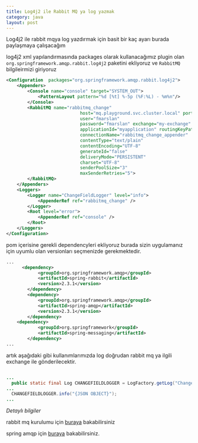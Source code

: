 ```yaml
---
title: Log4j2 ile Rabbit MQ ya log yazmak
category: java
layout: post
---
```


Log4j2 ile rabbit mqya log yazdırmak için basit bir kaç ayarı burada paylaşmaya çalışacağım

log4j2 xml yapılandırmasında packages olarak kullanacağımız plugin olan `org.springframework.amqp.rabbit.log4j2` paketini ekliyoruz ve `RabbitMQ` bilgileirmizi giriyoruz

```xml
<Configuration  packages="org.springframework.amqp.rabbit.log4j2">
	<Appenders>
		<Console name="console" target="SYSTEM_OUT">
			<PatternLayout pattern="%d [%t] %-5p (%F:%L) - %m%n"/>
		</Console>
		<RabbitMQ name="rabbitmq_change"
                            host="mq.playground.svc.cluster.local" port="5672"
                            user="fmarslan"
                            password="fmarslan" exchange="my-exchange"
                            applicationId="myapplication" routingKeyPattern="change_event"
                            connectionName="rabbitmq_change_appender"
                            contentType="text/plain"
                            contentEncoding="UTF-8"
                            generateId="false"
                            deliveryMode="PERSISTENT"
                            charset="UTF-8"
                            senderPoolSize="3"
                            maxSenderRetries="5">
		</RabbitMQ>
	</Appenders>
	<Loggers>
		<Logger name="ChangeFieldLogger" level="info">
			<AppenderRef ref="rabbitmq_change" />
		</Logger>
		<Root level="error">
			<AppenderRef ref="console" />
		</Root>
	</Loggers>
</Configuration>
```

pom içerisine gerekli dependencyleri ekliyoruz burada sizin uygulamanız için uyumlu olan versionları seçmenizde gerekmektedir.

```xml 
...
	  <dependency>
			<groupId>org.springframework.amqp</groupId>
			<artifactId>spring-rabbit</artifactId>
			<version>2.3.1</version>
		</dependency>
		<dependency>
			<groupId>org.springframework.amqp</groupId>
			<artifactId>spring-amqp</artifactId>
			<version>2.3.1</version>
		</dependency>
    <dependency>
			<groupId>org.springframework</groupId>
			<artifactId>spring-messaging</artifactId>
		</dependency>
...

```

artık aşağıdaki gibi kullanımlarımızda log doğrudan rabbit mq ya ilgili exchange ile gönderilecektir.

```java

...
  public static final Log CHANGEFIELDLOGGER = LogFactory.getLog("ChangeFieldLogger");
...
  CHANGEFIELDLOGGER.info("{JSON OBJECT}");
...

```

*Detaylı bilgiler*

rabbit mq kurulumu için [buraya](https://www.rabbitmq.com/getstarted.html) bakabilirsiniz

spring amqp için [buraya](https://docs.spring.io/spring-amqp/docs/current/reference/html/) bakabilirsiniz.

